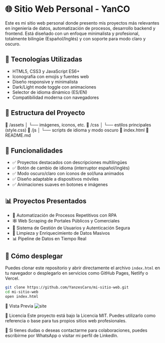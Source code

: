 # 🌐 Sitio Web Personal - YanCO

Este es mi sitio web personal donde presento mis proyectos más relevantes en ingeniería de datos, automatización de procesos, desarrollo backend y frontend. Está diseñado con un enfoque minimalista y profesional, totalmente bilingüe (Español/Inglés) y con soporte para modo claro y oscuro.

## 🚀 Tecnologías Utilizadas

- HTML5, CSS3 y JavaScript ES6+
- Iconografía con emojis y fuentes web
- Diseño responsive y minimalista
- Dark/Light mode toggle con animaciones
- Selector de idioma dinámico (ES/EN)
- Compatibilidad moderna con navegadores

## 📂 Estructura del Proyecto

📁 /assets
│ └── imágenes, íconos, etc.
📁 /css
│ └── estilos principales (style.css)
📁 /js
│ └── scripts de idioma y modo oscuro
📄 index.html
📄 README.md

## 🧩 Funcionalidades

- ✅ Proyectos destacados con descripciones multilingües
- ✅ Botón de cambio de idioma (interruptor español/inglés)
- ✅ Modo oscuro/claro con íconos de sol/luna animados
- ✅ Diseño adaptable a dispositivos móviles
- ✅ Animaciones suaves en botones e imágenes

## 📊 Proyectos Presentados

- 🤖 Automatización de Procesos Repetitivos con RPA
- 🕸️ Web Scraping de Portales Públicos y Comerciales
- 🔐 Sistema de Gestión de Usuarios y Autenticación Segura
- 🧹 Limpieza y Enriquecimiento de Datos Masivos
- 📊 Pipeline de Datos en Tiempo Real

## 🔧 Cómo desplegar

Puedes clonar este repositorio y abrir directamente el archivo `index.html` en tu navegador o desplegarlo en servicios como GitHub Pages, Netlify o Vercel.

```bash
git clone https://github.com/YanzesCaro/mi-sitio-web.git
cd mi-sitio-web
open index.html
```

📱 Vista Previa
![site](https://github.com/user-attachments/assets/fdce9dbb-0fe8-4722-8720-344dd0b4cbdc)


📝 Licencia
Este proyecto está bajo la Licencia MIT. Puedes utilizarlo como referencia o base para tus propios sitios web profesionales.

💬 Si tienes dudas o deseas contactarme para colaboraciones, puedes escribirme por WhatsApp o visitar mi perfil de LinkedIn.
